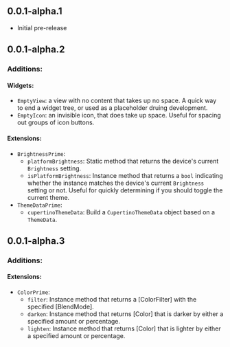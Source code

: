 ## 0.0.1-alpha.1

* Initial pre-release

## 0.0.1-alpha.2

### Additions:

#### Widgets:
  * `EmptyView`: a view with no content that takes up no space. A quick way to end a widget tree, or used as a placeholder druing development.
  * `EmptyIcon`: an invisible icon, that does take up space. Useful for spacing out groups of icon buttons.

#### Extensions:
  * `BrightnessPrime`:
    * `platformBrightness`: Static method that returns the device's current `Brightness` setting.
    * `isPlatformBrightness`: Instance method that returns a `bool` indicating whether the instance matches the device's current `Brightness` setting or not. Useful for quickly determining if you should toggle the current theme.
  * `ThemeDataPrime`:
    * `cupertinoThemeData`: Build a `CupertinoThemeData` object based on a `ThemeData`.

## 0.0.1-alpha.3

### Additions:

#### Extensions:
  * `ColorPrime`:
    * `filter`: Instance method that returns a [ColorFilter] with the specified [BlendMode].
    * `darken`: Instance method that returns [Color] that is darker by either a specified amount or percentage.
    * `lighten`: Instance method that returns [Color] that is lighter by either a specified amount or percentage.
